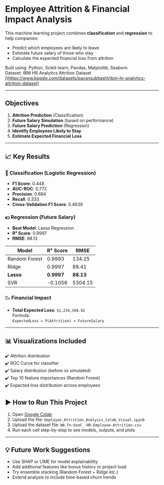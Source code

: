 #  Employee Attrition & Financial Impact Analysis

This machine learning project combines **classification** and **regression** to help companies:
- Predict which employees are likely to leave
- Estimate future salary of those who stay
- Calculate the expected financial loss from attrition

 Built using: Python, Scikit-learn, Pandas, Matplotlib, Seaborn  
 Dataset: IBM HR Analytics Attrition Dataset [(https://www.kaggle.com/datasets/pavansubhasht/ibm-hr-analytics-attrition-dataset]

---

##  Objectives

1. **Attrition Prediction** (Classification)
2. **Future Salary Simulation** (based on performance)
3. **Future Salary Prediction** (Regression)
4. **Identify Employees Likely to Stay**
5. **Estimate Expected Financial Loss**

---

## 📈 Key Results

### 🎯 Classification (Logistic Regression)
- **F1 Score**: 0.448
- **AUC-ROC**: 0.772
- **Precision**: 0.684
- **Recall**: 0.333
- **Cross-Validation F1 Score**: 0.4639

### 💵 Regression (Future Salary)
- **Best Model**: Lasso Regression  
- **R² Score**: 0.9997  
- **RMSE**: 88.13

| Model          | R² Score | RMSE    |
|----------------|----------|---------|
| Random Forest  | 0.9993   | 134.25  |
| Ridge          | 0.9997   | 88.41   |
| **Lasso**      | **0.9997** | **88.13** |
| SVR            | -0.1056  | 5304.15 |

### 📉 Financial Impact
- **Total Expected Loss**: `$1,234,568.92`  
  Formula:  
  `ExpectedLoss = P(Attrition) × FutureSalary`

---

## 📊 Visualizations Included

✔️ Attrition distribution  
✔️ ROC Curve for classifier  
✔️ Salary distribution (before vs simulated)  
✔️ Top 10 feature importances (Random Forest)  
✔️ Expected loss distribution across employees




## ▶️ How to Run This Project

1. Open [Google Colab](https://colab.research.google.com)
2. Upload the file: `Employee_Attrition_Analysis_Colab_Visual.ipynb`
3. Upload the dataset file: `WA_Fn-UseC_-HR-Employee-Attrition.csv`
4. Run each cell step-by-step to see models, outputs, and plots

---

## 💡 Future Work Suggestions

- Use SHAP or LIME for model explainability  
- Add additional features like bonus history or project load  
- Try ensemble stacking (Random Forest + Ridge etc.)  
- Extend analysis to include time-based churn trends

